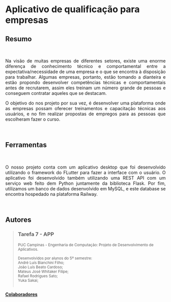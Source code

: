 

# Aplicativo de qualificação para empresas

## Resumo

<br>
<p align="justify">Na visão de muitas empresas de diferentes setores, existe uma enorme diferença de conhecimento técnico e comportamental entre a expectativa/necessidade de uma empresa e o que se encontra à disposição para trabalhar. Algumas empresas, portanto, estão tomando a dianteira e estão propondo desenvolver competências técnicas e comportamentais antes de recrutarem, assim eles treinam um número grande de pessoas e conseguem contratar aqueles que se destacam.</p>

<p align="justify">O objetivo do nos projeto por sua vez, é desenvolver uma plataforma onde as empresas possam oferecer treinamentos e capacitação técnicas aos usuários, e no fim realizar propostas de empregos para as pessoas que escolheram fazer o curso.</p>

<br>

## Ferramentas
<br>
<p align="justify">O nosso projeto conta com um aplicativo desktop que foi desenvolvido utilizando o framework do FLutter para fazer a interface com o usuário. O aplicativo foi desenvolvido também utilizando uma REST API com um serviço web feito dem Python juntamente da biblioteca Flask. Por fim, utilizamos um banco de dados desenvolvido em MySQL, e este database se encontra hospedado na plataforma Railway.</p>



<br>

## Autores

  >### Tarefa 7 - APP 
><sub>PUC Campinas - Engenharia de Computação: Projeto de Desenvolvimento de Aplicativos. <br><br> Desenvolvidos por alunos do 5º semestre:<br>André Luís Bianchini Filho;<br>João Luís Beato Cardoso;<br>Mateus José Whitaker Filipe;<br>Rafael Rodrigues Sato;<br>Yuka Sakai;<br><br></sub>

**[Colaboradores](https://github.com/JoaoLuisBeato/app_tarefa07_frontend/graphs/contributors)**

<!--
[Lab: Write your first Flutter app](https://docs.flutter.dev/get-started/codelab)
[Cookbook: Useful Flutter samples](https://docs.flutter.dev/cookbook)
[online documentation](https://docs.flutter.dev/)
offers tutorials, samples, guidance on mobile development, and a full API reference.
-->

